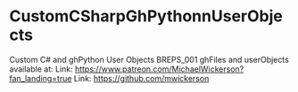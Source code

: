 # CustomCSharpGhPythonnUserObjects
Custom C# and ghPython User Objects BREPS_001 ghFiles and userObjects available at: Link: https://www.patreon.com/MichaelWickerson?fan_landing=true Link: https://github.com/mwickerson
